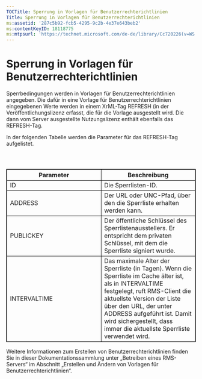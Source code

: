 ```yaml
---
TOCTitle: Sperrung in Vorlagen für Benutzerrechterichtlinien
Title: Sperrung in Vorlagen für Benutzerrechterichtlinien
ms:assetid: '287c5b92-fcb5-4295-9c2b-4e37e643beb2'
ms:contentKeyID: 18118775
ms:mtpsurl: 'https://technet.microsoft.com/de-de/library/Cc720226(v=WS.10)'
---
```


Sperrung in Vorlagen für Benutzerrechterichtlinien
==================================================

Sperrbedingungen werden in Vorlagen für Benutzerrechterichtlinien angegeben. Die dafür in eine Vorlage für Benutzerrechterichtlinien eingegebenen Werte werden in einem XrML-Tag REFRESH (in der Veröffentlichungslizenz erfasst, die für die Vorlage ausgestellt wird. Die dann vom Server ausgestellte Nutzungslizenz enthält ebenfalls das REFRESH-Tag.

In der folgenden Tabelle werden die Parameter für das REFRESH-Tag aufgelistet.

###  

 
<table style="border:1px solid black;">
<colgroup>
<col width="50%" />
<col width="50%" />
</colgroup>
<thead>
<tr class="header">
<th style="border:1px solid black;" >Parameter</th>
<th style="border:1px solid black;" >Beschreibung</th>
</tr>
</thead>
<tbody>
<tr class="odd">
<td style="border:1px solid black;">ID</td>
<td style="border:1px solid black;">Die Sperrlisten-ID.</td>
</tr>
<tr class="even">
<td style="border:1px solid black;">ADDRESS</td>
<td style="border:1px solid black;">Der URL oder UNC-Pfad, über den die Sperrliste erhalten werden kann.</td>
</tr>
<tr class="odd">
<td style="border:1px solid black;">PUBLICKEY</td>
<td style="border:1px solid black;">Der öffentliche Schlüssel des Sperrlistenausstellers. Er entspricht dem privaten Schlüssel, mit dem die Sperrliste signiert wurde.</td>
</tr>
<tr class="even">
<td style="border:1px solid black;">INTERVALTIME</td>
<td style="border:1px solid black;">Das maximale Alter der Sperrliste (in Tagen). Wenn die Sperrliste im Cache älter ist, als in INTERVALTIME festgelegt, ruft RMS-Client die aktuellste Version der Liste über den URL, der unter ADDRESS aufgeführt ist. Damit wird sichergestellt, dass immer die aktuellste Sperrliste verwendet wird.</td>
</tr>
</tbody>
</table>
  
Weitere Informationen zum Erstellen von Benutzerrechterichtlinien finden Sie in dieser Dokumentationssammlung unter „Betreiben eines RMS-Servers“ im Abschnitt „Erstellen und Ändern von Vorlagen für Benutzerrechterichtlinien“.
